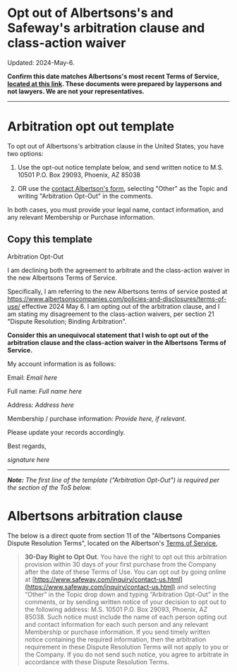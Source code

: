 Opt out of Albertsons's and Safeway's arbitration clause and class-action waiver
===

Updated: 2024-May-6.

**Confirm this date matches Albertsons's most recent Terms of Service, [located at this link](https://www.albertsonscompanies.com/policies-and-disclosures/terms-of-use/). These documents were prepared by laypersons and not lawyers. We are not your representatives.**

---

# Arbitration opt out template

To opt out of Albertsons's arbitration clause in the United States, you have two options:

1. Use the opt-out notice template below, and send written notice to M.S. 10501 P.O. Box 29093, Phoenix, AZ 85038

2. OR use the [contact Albertson's form](https://www.safeway.com/inquiry/contact-us.html), selecting "Other" as the Topic and writing "Arbitration Opt-Out" in the comments.

In both cases, you must provide your legal name, contact information, and any relevant Membership or Purchase information.

## Copy this template

Arbitration Opt-Out

I am declining both the agreement to arbitrate and the class-action waiver in the new Albertsons Terms of Service.

Specifically, I am referring to the new Albertsons terms of service posted at https://www.albertsonscompanies.com/policies-and-disclosures/terms-of-use/ effective 2024 May 6. I am opting out of the arbitration clause, and I am stating my disagreement to the class-action waivers, per section 21 "Dispute Resolution; Binding Arbitration".

**Consider this an unequivocal statement that I wish to opt out of the arbitration clause and the class-action waiver in the Albertsons Terms of Service.**

My account information is as follows:

Email: *Email here*

Full name: *Full name here*

Address: *Address here*

Membership / purchase information: *Provide here, if relevant*.

Please update your records accordingly.

Best regards,

*signature here*

---

_**Note:** The first line of the template ("Arbitration Opt-Out") is required per the section of the ToS below._

# Albertsons arbitration clause

The below is a direct quote from section 11 of the "Albertsons Companies Dispute Resolution Terms", located on the Albertson's [Terms of Service](https://www.albertsonscompanies.com/policies-and-disclosures/terms-of-use/), 

> **30-Day Right to Opt Out**. You have the right to opt out this arbitration provision within 30 days of your first purchase from the Company after the date of these Terms of Use. You can opt out by going online at [https://www.safeway.com/inquiry/contact-us.html](https://www.safeway.com/inquiry/contact-us.html) and selecting “Other” in the Topic drop down and typing “Arbitration Opt-Out” in the comments, or by sending written notice of your decision to opt out to the following address: M.S. 10501 P.O. Box 29093, Phoenix, AZ 85038. Such notice must include the name of each person opting out and contact information for each such person and any relevant Membership or purchase information. If you send timely written notice containing the required information, then the arbitration requirement in these Dispute Resolution Terms will not apply to you or the Company. If you do not send such notice, you agree to arbitrate in accordance with these Dispute Resolution Terms.
